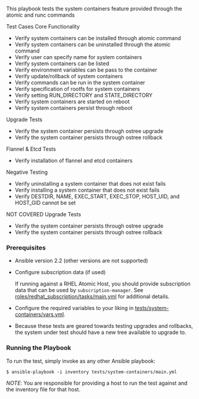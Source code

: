 This playbook tests the system containers feature provided through the atomic and runc commands

Test Cases
Core Functionality
- Verify system containers can be installed through atomic command
- Verify system containers can be uninstalled through the atomic command
- Verify user can specify name for system containers
- Verify system containers can be listed
- Verify environment variables can be pass to the container
- Verify update/rollback of system containers
- Verify commands can be run in the system container
- Verify specification of rootfs for system containers
- Verify setting RUN_DIRECTORY and STATE_DIRECTORY
- Verify system containers are started on reboot
- Verify system containers persist through reboot

Upgrade Tests
- Verify the system container persists through ostree upgrade
- Verify the system container persists through ostree rollback

Flannel & Etcd Tests
- Verify installation of flannel and etcd containers

Negative Testing
- Verify uninstalling a system container that does not exist fails
- Verify installing a system container that does not exist fails
- Verify DESTDIR, NAME, EXEC_START, EXEC_STOP, HOST_UID, and HOST_GID
  cannot be set

NOT COVERED
Upgrade Tests
- Verify the system container persists through ostree upgrade
- Verify the system container persists through ostree rollback

### Prerequisites
  - Ansible version 2.2 (other versions are not supported)

  - Configure subscription data (if used)

    If running against a RHEL Atomic Host, you should provide subscription
    data that can be used by `subscription-manager`.  See
    [roles/redhat_subscription/tasks/main.yml](roles/redhat_subscription/tasks/main.yml)
    for additional details.

  - Configure the required variables to your liking in [tests/system-containers/vars.yml](tests/system-containers/vars.yml).

  - Because these tests are geared towards testing upgrades and rollbacks,
    the system under test should have a new tree available to upgrade to.

### Running the Playbook

To run the test, simply invoke as any other Ansible playbook:

```
$ ansible-playbook -i inventory tests/system-containers/main.yml
```

*NOTE*: You are responsible for providing a host to run the test against and the
inventory file for that host.
